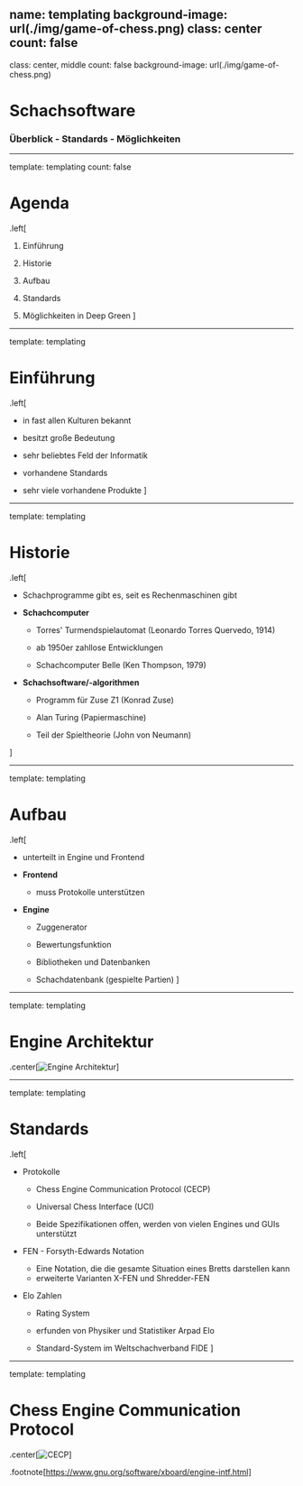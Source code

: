 name: templating
background-image: url(./img/game-of-chess.png)
class: center
count: false
---
class: center, middle
count: false
background-image: url(./img/game-of-chess.png)

# Schachsoftware
### Überblick - Standards - Möglichkeiten

---
template: templating
count: false

# Agenda

.left[
1. Einführung

2. Historie

3. Aufbau

4. Standards

5. Möglichkeiten in Deep Green
]
---
template: templating

# Einführung

.left[
- in fast allen Kulturen bekannt

- besitzt große Bedeutung

- sehr beliebtes Feld der Informatik

- vorhandene Standards

- sehr viele vorhandene Produkte
]

---
template: templating

# Historie

.left[
- Schachprogramme gibt es, seit es Rechenmaschinen gibt

- __Schachcomputer__
    - Torres' Turmendspielautomat (Leonardo Torres Quervedo, 1914)

    - ab 1950er zahllose Entwicklungen

    - Schachcomputer Belle (Ken Thompson, 1979)

- __Schachsoftware/-algorithmen__
    - Programm für Zuse Z1 (Konrad Zuse)
    
    - Alan Turing (Papiermaschine)

    - Teil der Spieltheorie (John von Neumann)

]

---
template: templating

# Aufbau

.left[
- unterteilt in Engine und Frontend

- __Frontend__
    -  muss Protokolle unterstützen

- __Engine__
    - Zuggenerator
        
    - Bewertungsfunktion

    - Bibliotheken und Datenbanken

    - Schachdatenbank (gespielte Partien)
]

---
template: templating

# Engine Architektur

.center[![Engine Architektur](./img/engine_architecture.jpg)]

---
template: templating

# Standards

.left[
- Protokolle
    - Chess Engine Communication Protocol (CECP)

    - Universal Chess Interface (UCI)

    - Beide Spezifikationen offen, werden von vielen Engines und GUIs unterstützt

- FEN - Forsyth-Edwards Notation
    - Eine Notation, die die gesamte Situation eines Bretts darstellen kann
    - erweiterte Varianten X-FEN und Shredder-FEN

- Elo Zahlen
    - Rating System
 
    - erfunden von Physiker und Statistiker Arpad Elo

    - Standard-System im Weltschachverband FIDE
]

---
template: templating

# Chess Engine Communication Protocol

.center[![CECP](./img/cecp_example.jpg)]

.footnote[https://www.gnu.org/software/xboard/engine-intf.html]

